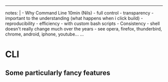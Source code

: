
---
notes: |
    - Why Command Line 10min (Nils)
      - full control
      - transparency
        - important to the understanding (what happens when i click build)
      - reproducibility
      - efficiency
        - with custom bash scripts
      - Consistency
        - shell doesn't really change much over the years
        - see opera, firefox, thunderbird, chrome, android, iphone, youtube... 
...

# CLI

## Some particularly fancy features

###
